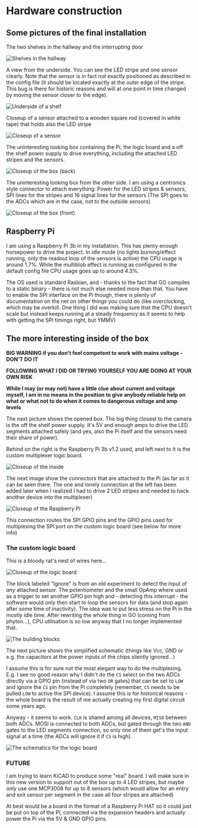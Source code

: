 # Hardware construction

## Some pictures of the final installation

The two shelves in the hallway and the interrupting door

![Shelves in the hallway](images/shelves.jpg)

A view from the underside. You can see the LED stripe and one sensor
clearly. Note that the sensor is in fact not exactly positioned as
described in the config file (it should be located exactly at the
outer edge of the stripe. This bug is there for historic reasons and
will at one point in time changed by moving the sensor closer to the
edge).

![Underside of a shelf](images/shelf_underside.jpg)

Closeup of a sensor attached to a wooden square rod (covered in white
tape) that holds also the LED stripe

![Closeup of a sensor](images/ir-sensor.jpg)

The uninteresting looking box containing the Pi, the logic board and a
off the shelf power supply to drive everything, including the attached
LED stripes and the sensors.

![Closeup of the box (back)](images/goleds-box-back.jpg)

The uninteresting looking box from the other side. I am using a
centronics style connector to attach everything: Power for the LED
stripes & sensors, SPI lines for the stripes and 16 signal lines for
the sensors (The SPI goes to the ADCs which are in the case, not to
the outside sensors)

![Closeup of the box (front)](images/goleds-box-front.jpg)

## Raspberry Pi

I am using a Raspberry Pi 3b in my installation. This has plenty
enough horsepower to drive the project. In idle mode (no lights
burning/effect running, only the readout loop of the sensors is
active) the CPU usage is around 1.7%. While the multiblob effect is
running as configured in the default config file CPU usage goes up to
around 4.3%.

The OS used is standard Rasbian, and - thanks to the fact that GO
compiles to a static binary - there is not much else needed more than
that. You have to enable the SPI interface on the Pi though, there is
plenty of documentation on the net on other things you could do (like
overclocking, which may be overkill. One thing I did was making sure
that the CPU doesn't scale but instead keeps running at a steady
frequency as it seems to help with getting the SPI timings right, but
YMMV)

## The more interesting inside of the box

**BIG WARNING if you don't feel competent to work with mains voltage -
DON'T DO IT**

**FOLLOWING WHAT I DID OR TRYING YOURSELF YOU ARE DOING AT YOUR OWN
RISK**

**While I may (or may not) have a little clue about current and
voltage myself, I am in no means in the position to give anybody
reliable help on what or what not to do when it comes to dangerous
voltage and amp levels**

The next picture shows the opened box. The big thing closest to the
camera is the off the shelf power supply. It's 5V and enough amps to
drive the LED segments attached safely (and yes, also the Pi itself
and the sensors need their share of power).

Behind on the right is the Raspberry Pi 3b v1.2 used, and left next to
it is the custom multiplexer logic board.


![Closeup of the inside](images/goleds-box-open.jpg)


The next image show the connectors that are attached to the Pi (as far
as it can be seen there. The one and lonely connection at the left has
been added later when I realized I had to drive 2 LED stripes and
needed to hack another device into the multiplexer) 

![Closeup of the Raspberry Pi](images/goleds-box-raspi.jpg)

This connection routes the SPI GPIO pins and the GPIO pins used for
multiplexing the SPI port on the custom logic board (see below for
more info) 

### The custom logic board

This is a bloody rat's nest of wires here...

![Closeup of the logic board](images/goleds-box-logic.jpg)

The block labeled "Ignore" is from an old experiment to detect the
input of _any_ attached sensor. The potentiometer and the small OpAmp where
used as a trigger to set another GPIO pin high and - detecting this
interrupt - the software would only then start to loop the sensors for
data (and stop again after some time of inactivity). The idea was to
put less stress on the Pi in the mostly idle time. After rewriting the
whole thing in GO (coming from phyton...), CPU utilisation is so low
anyway that I no longer implemented that.

![The building blocks](images/goleds-box-logic-annotated.png)

The next picture shows the simplified schematic (things like Vcc, GND
or e.g. the capacitors at the power inputs of the chips silently
ignored...)

I assume this is for sure not the most elegant way to do the
multiplexing. E.g. I see no good reason why I didn't do the `CS`
select on the two ADCs directly via a GPIO pin (instead of via two
`OR` gates) that can be set to `LOW` and ignore the `CS` pin from the
Pi completely (remember, `CS` needs to be pulled `LOW` to active the
SPI device). I assume this is for historical reasons - the whole board
is the result of me actually creating my first digital circuit some
years ago.

Anyway - it seems to work. `CLK` is shared among all devices, `MISO`
between both ADCs. MOSI is connected to both ADCs, but gated through
the two `AND` gates to the LED segments connection, so only one of
them get's the input signal at a time (the ADCs will ignore it if `CS`
is high).

![The schematics for the logic board](images/schematic.png)


### FUTURE

I am trying to learn KiCAD to produce some "real" board. I will make
sure in this new version to support out of the box up to 4 LED
stripes, but maybe only use one MCP3008 for up to 8 sensors (which
would allow for an entry and exit sensor per segment in the case all
four stripes are attached)

At best would be a board in the format of a Raspberry Pi HAT so it
could just be put on top of the Pi, connected via the expansion
headers and actually power the Pi via the 5V & GND GPIO pins.


<!-- Local Variables: --> 
<!-- eval: (auto-fill-mode t) --> 
<!-- End: -->

